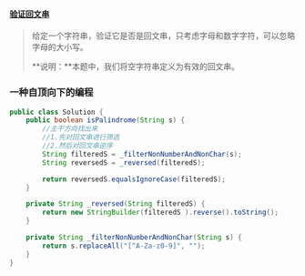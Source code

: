 #### [ 验证回文串](https://leetcode-cn.com/problems/valid-palindrome/)

> 给定一个字符串，验证它是否是回文串，只考虑字母和数字字符，可以忽略字母的大小写。
>
> **说明：**本题中，我们将空字符串定义为有效的回文串。

### 一种自顶向下的编程

```java
public class Solution {
    public boolean isPalindrome(String s) {
        //主干方向找出来
        //1.先对回文串进行筛选
        //2.然后对回文串逆序
        String filteredS = _filterNonNumberAndNonChar(s);
        String reversedS = _reversed(filteredS);

        return reversedS.equalsIgnoreCase(filteredS);
    }

    private String _reversed(String filteredS) {
        return new StringBuilder(filteredS ).reverse().toString();
    }

    private String _filterNonNumberAndNonChar(String s) {
        return s.replaceAll("[^A-Za-z0-9]", "");
    }
}
```

